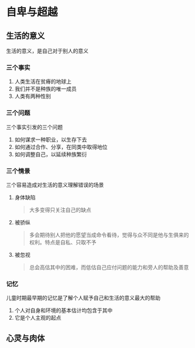 # 自卑与超越

## 生活的意义

生活的意义，是自己对于别人的意义

### 三个事实

1. 人类生活在贫瘠的地球上
2. 我们并不是种族的唯一成员
3. 人类有两种性别

### 三个问题

三个事实引发的三个问题

1. 如何谋求一种职业，以生存下去
2. 如何通过合作、分享，在同类中取得地位
3. 如何调整自己，以延续种族繁衍

### 三个情景

三个容易造成对生活的意义理解错误的场景

1. 身体缺陷

   > 大多变得只关注自己的缺点

2. 被骄纵

   > 多会期待别人把他的愿望当成命令看待，觉得与众不同是他与生俱来的权利。特点是自私、只取不予

3. 被忽视

   > 总会高估其中的困难，而低估自己应付问题的能力和旁人的帮助及善意

### 记忆

儿童时期最早期的记忆是了解个人赋予自己和生活的意义最大的帮助

1. 个人对自身和环境的基本估计均包含于其中
2. 它是个人主观的起点

## 心灵与肉体

